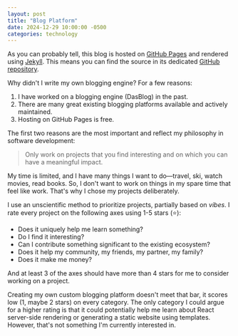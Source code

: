 ```yaml
---
layout: post
title: "Blog Platform"
date: 2024-12-29 10:00:00 -0500
categories: technology
---
```


As you can probably tell, this blog is hosted on
[GitHub Pages](https://pages.github.com/) and rendered using
[Jekyll](https://jekyllrb.com/). This means you can find the source in its
dedicated
[GitHub repository](https://github.com/paulvanbrenk/paulvanbrenk.github.io).

Why didn't I write my own blogging engine? For a few reasons:

1. I have worked on a blogging engine (DasBlog) in the past.
2. There are many great existing blogging platforms available and actively
   maintained.
3. Hosting on GitHub Pages is free.

The first two reasons are the most important and reflect my philosophy in
software development:

> Only work on projects that you find interesting and on which you can have a
> meaningful impact.

My time is limited, and I have many things I want to do—travel, ski, watch
movies, read books. So, I don't want to work on things in my spare time that
feel like work. That's why I chose my projects deliberately.

I use an unscientific method to prioritize projects, partially based on _vibes_.
I rate every project on the following axes using 1-5 stars (⭐):

- Does it uniquely help me learn something?
- Do I find it interesting?
- Can I contribute something significant to the existing ecosystem?
- Does it help my community, my friends, my partner, my family?
- Does it make me money?

And at least 3 of the axes should have more than 4 stars for me to consider
working on a project.

Creating my own custom blogging platform doesn't meet that bar, it scores low
(1, maybe 2 stars) on every category. The only category I could argue for a
higher rating is that it could potentially help me learn about React server-side
rendering or generating a static website using templates. However, that's not
something I'm currently interested in.
